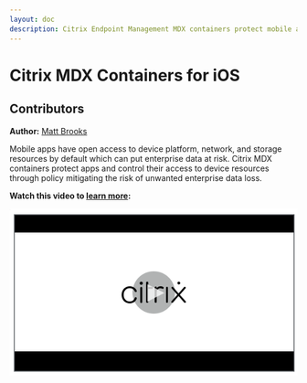 ```yaml
---
layout: doc
description: Citrix Endpoint Management MDX containers protect mobile apps and control their access to device resources through policy mitigating the risk of unwanted enterprise data loss.
---
```

# Citrix MDX Containers for iOS

## Contributors

**Author:** [Matt Brooks](https://twitter.com/tweetmattbrooks)

Mobile apps have open access to device platform, network, and storage resources by default which can put enterprise data at risk. Citrix MDX containers protect apps and control their access to device resources through policy mitigating the risk of unwanted enterprise data loss.

**Watch this video to [learn more](https://www.youtube.com/watch?v=7apskN8_aqA):**

[![Citrix MDX App Containers for iOS](/en-us/tech-zone/learn/media/shared_video-placeholder.png)](https://www.youtube.com/watch?v=7apskN8_aqA)
